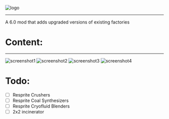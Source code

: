 ![logo](https://github.com/genNAowl/Upgraded-Factories/blob/master/assets/logo.png)
***

A 6.0 mod that adds upgraded versions of existing factories

# Content: 


***
![screenshot1](https://github.com/genNAowl/Upgraded-Factories/blob/master/assets/screenshots/screenshot1.png)
![screenshot2](https://github.com/genNAowl/Upgraded-Factories/blob/master/assets/screenshots/screenshot2.png)
![screenshot3](https://github.com/genNAowl/Upgraded-Factories/blob/master/assets/screenshots/screenshot3.png)
![screenshot4](https://github.com/genNAowl/Upgraded-Factories/blob/master/assets/screenshots/screenshot4.png)


# Todo: 
- [ ] Resprite Crushers
- [ ] Resprite Coal Synthesizers
- [ ] Resprite Cryofluid Blenders
- [ ] 2x2 incinerator
